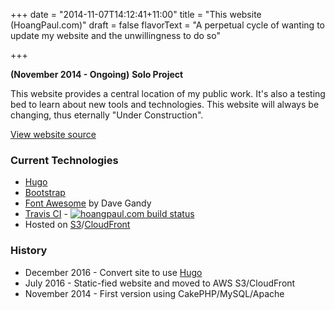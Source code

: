 +++
date = "2014-11-07T14:12:41+11:00"
title = "This website (HoangPaul.com)"
draft = false
flavorText = "A perpetual cycle of wanting to update my website and the unwillingness to do so"

+++

**(November 2014 - Ongoing)**
**Solo Project**

This website provides a central location of my public work. It's also a testing bed
to learn about new tools and technologies. This website will always be changing,
thus eternally "Under Construction".

[<i class="fa fa-github" aria-hidden="true"></i> View website source](https://github.com/HoangPaul/hoangpaul.com)

### Current Technologies

*   [Hugo](https://gohugo.io)
*   [Bootstrap](https://getbootstrap.com/)
*   [Font Awesome](https://fontawesome.io) by Dave Gandy
*   [Travis CI](https://travis-ci.org) - [<img src="https://travis-ci.org/HoangPaul/hoangpaul.com.svg?branch=master" alt="hoangpaul.com build status" />](https://travis-ci.org/HoangPaul/hoangpaul.com)
*   Hosted on [S3](https://aws.amazon.com/s3/)/[CloudFront](https://aws.amazon.com/cloudfront/)

### History

*   December 2016 - Convert site to use [Hugo](https://gohugo.io)
*   July 2016 - Static-fied website and moved to AWS S3/CloudFront
*   November 2014 - First version using CakePHP/MySQL/Apache
